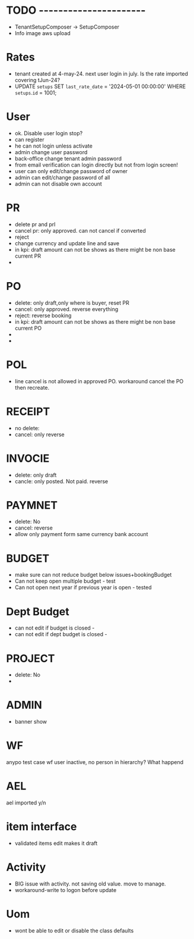 # TODO ----------------------
- TenantSetupComposer -> SetupComposer
- Info image aws upload 


# Rates
- tenant created at 4-may-24. next user login in july. Is the rate imported covering tJun-24?
- UPDATE `setups` SET `last_rate_date` = '2024-05-01 00:00:00' WHERE `setups`.`id` = 1001;

# User
- ok. Disable user login stop?
- can register
- he can not login unless activate
- admin change user password
- back-office change tenant admin password
- from email verification can login directly but not from login screen!
- user can only edit/change password of owner
- admin can edit/change password of all
- admin can not disable own account


# PR
- delete pr and prl
- cancel pr: only approved. can not cancel if converted 
- reject
- change currency and update line and save
- in kpi: draft amount can not be shows as there might be non base current PR
-

# PO
- delete: only draft,only where is buyer, reset PR
- cancel: only approved. reverse everything
- reject: reverse booking
- in kpi: draft amount can not be shows as there might be non base current PO
- 
- 
# POL
- line cancel is not allowed in approved PO. workaround cancel the PO then recreate.

# RECEIPT
- no delete:
- cancel: only reverse

# INVOCIE
- delete: only draft
- cancle: only posted. Not paid. reverse

# PAYMNET
- delete: No
- cancel: reverse
- allow only payment form same currency bank account


# BUDGET
- make sure can not reduce budget below issues+bookingBudget
- Can not keep open multiple budget - test
- Can not open next year if previous year is open - tested

# Dept Budget
- can not edit if budget is closed - 
- can not edit if dept budget is closed - 

# PROJECT
- delete: No
- 

# ADMIN
- banner show

# WF
anypo test case wf user inactive, 
no person in hierarchy? What happend


# AEL
ael imported y/n


# item interface
- validated items edit makes it draft


# Activity
- BIG issue with activity. not saving old value. move to manage.
- workaround-write to logon before update

# Uom
- wont be able to edit or disable the class defaults
